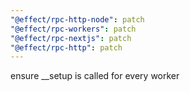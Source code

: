 ```yaml
---
"@effect/rpc-http-node": patch
"@effect/rpc-workers": patch
"@effect/rpc-nextjs": patch
"@effect/rpc-http": patch
---
```


ensure \_\_setup is called for every worker
